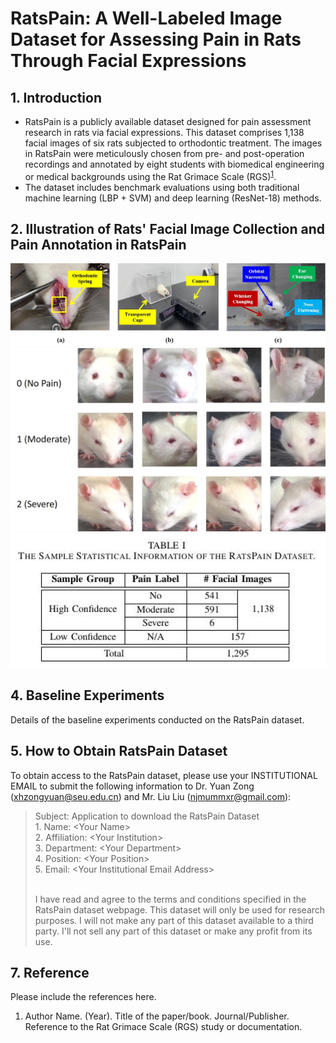 # RatsPain: A Well-Labeled Image Dataset for Assessing Pain in Rats Through Facial Expressions

## 1. Introduction

- RatsPain is a publicly available dataset designed for pain assessment research in rats via facial expressions. This dataset comprises 1,138 facial images of six rats subjected to orthodontic treatment. The images in RatsPain were meticulously chosen from pre- and post-operation recordings and annotated by eight students with biomedical engineering or medical backgrounds using the Rat Grimace Scale (RGS)<sup>[1](#ref1)</sup>.
- The dataset includes benchmark evaluations using both traditional machine learning (LBP + SVM) and deep learning (ResNet-18) methods.

## 2. Illustration of Rats' Facial Image Collection and Pain Annotation in RatsPain
<div align="center">
  <img src="https://github.com/xhzongyuan/RatsPain/blob/main/Illustration%20of%20Rats'%20Facial%20Image%20Collection%20and%20Pain%20Annotation.jpg" width="800" height=auto>
  <img src="https://github.com/xhzongyuan/RatsPain/blob/main/Samples%20of%20Facial%20Images%20in%20RatsPain.jpg" width="800" height=auto>
  <img src="https://github.com/xhzongyuan/RatsPain/blob/main/Sample%20Statistical%20Information%20of%20RatsPain.jpg" width="800" height=auto>
</div>

## 4. Baseline Experiments

Details of the baseline experiments conducted on the RatsPain dataset.

## 5. How to Obtain RatsPain Dataset

To obtain access to the RatsPain dataset, please use your INSTITUTIONAL EMAIL to submit the following information to Dr. Yuan Zong (xhzongyuan@seu.edu.cn) and Mr. Liu Liu (njmummxr@gmail.com):

<blockquote>
Subject: Application to download the RatsPain Dataset<br>
1. Name: &lt;Your Name&gt;<br>
2. Affiliation: &lt;Your Institution&gt;<br>
3. Department: &lt;Your Department&gt;<br>
4. Position: &lt;Your Position&gt;<br>
5. Email: &lt;Your Institutional Email Address&gt;<br><br>
  
I have read and agree to the terms and conditions specified in the RatsPain dataset webpage. 
This dataset will only be used for research purposes. 
I will not make any part of this dataset available to a third party. 
I'll not sell any part of this dataset or make any profit from its use.
</blockquote>


## 7. Reference

Please include the references here.

<a id="ref1"></a>
1. Author Name. (Year). Title of the paper/book. Journal/Publisher. Reference to the Rat Grimace Scale (RGS) study or documentation.
